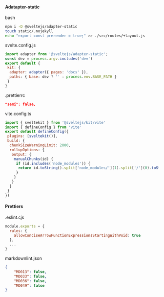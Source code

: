 #### Adatapter-static

bash

```bash
npm i -D @sveltejs/adapter-static
touch static/.nojekyll
echo "export const prerender = true;" >> ./src/routes/+layout.js
```

svelte.config.js

```js
import adapter from '@sveltejs/adapter-static';
const dev = process.argv.includes('dev')
export default {
 kit: {
  adapter: adapter({ pages: 'docs' }),
  paths: { base: dev ? '' : process.env.BASE_PATH }
 }
}
```

.prettierrc

```json
"semi": false,
```

vite.config.ts

```js
import { sveltekit } from '@sveltejs/kit/vite'
import { defineConfig } from 'vite'
export default defineConfig({
 plugins: [sveltekit()],
 build: {
  chunkSizeWarningLimit: 2000,
  rollupOptions: {
   output: {
    manualChunks(id) {
     if (id.includes('node_modules')) {
      return id.toString().split['node_modules/'](1).split['/'](0).toString()
     }
    }
   }
  }
 }
})
```

#### Prettiers

.eslint.cjs

```javascript
module.exports = {
  rules: {
    allowConciseArrowFunctionExpressionsStartingWithVoid: true
  },
  ...
}
```

markdownlint.json

```json
{
    "MD013": false,
    "MD033": false,
    "MD036": false,
    "MD049": false
}
```
